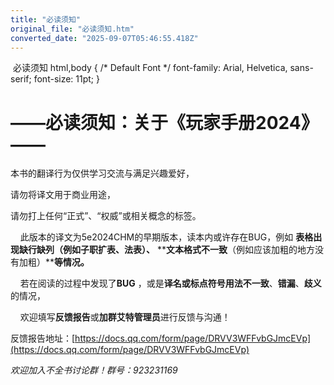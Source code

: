 ```yaml
---
title: "必读须知"
original_file: "必读须知.htm"
converted_date: "2025-09-07T05:46:55.418Z"
---
```


﻿ 必读须知   html,body { /\* Default Font \*/ font-family: Arial, Helvetica, sans-serif; font-size: 11pt; }

# **——必读须知：关于《玩家手册2024》——**

本书的翻译行为仅供学习交流与满足兴趣爱好，

请勿将译文用于商业用途，

请勿打上任何“正式”、“权威”或相关概念的标签。

    此版本的译文为5e2024CHM的早期版本，读本内或许存在BUG，例如 ****表格出现缺行缺列**（例如子职扩表、法表）、** ****文本格式不一致**（例如应该加粗的地方没有加粗）****等情况。**

    若在阅读的过程中发现了**BUG** ，或是**译名或标点符号用法不一致**、**错漏**、**歧义** 的情况，

    欢迎填写****反馈报告****或****加群艾特管理员****进行反馈与沟通！

反馈报告地址：[https://docs.qq.com/form/page/DRVV3WFFvbGJmcEVp](https://docs.qq.com/form/page/DRVV3WFFvbGJmcEVp)

*欢迎加入不全书讨论群！群号：923231169*